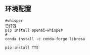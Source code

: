 ## 环境配置



```shell
#whisper
已打包
pip install openai-whisper
#
conda install -c conda-forge librosa

pip install TTS
```

